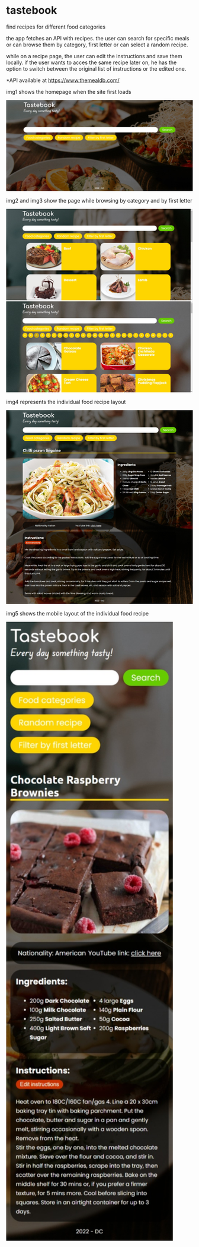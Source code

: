 # tastebook
 find recipes for different food categories

 the app fetches an API with recipes. the user can search for specific meals or can browse them by category, first letter or can select a random recipe.

 while on a recipe page, the user can edit the instructions and save them locally. if the user wants to acces the same recipe later on, he has the option to switch between the original list of instructions or the edited one.

 *API available at https://www.themealdb.com/
 

 img1 shows the homepage when the site first loads

 <img src="screenshots/img1.JPG" width="700">


 img2 and img3 show the page while browsing by category and by first letter

 <img src="screenshots/img2.JPG" width="700">
 <img src="screenshots/img3.JPG" width="700">


img4 represents the individual food recipe layout

 <img src="screenshots/img4.JPG" width="700">


img5 shows the mobile layout of the individual food recipe

 <img src="screenshots/img5.JPG" width="450">
